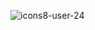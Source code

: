 ![icons8-user-24](https://user-images.githubusercontent.com/58899364/115753960-55065180-a3ce-11eb-87a1-990e6be68046.png)
